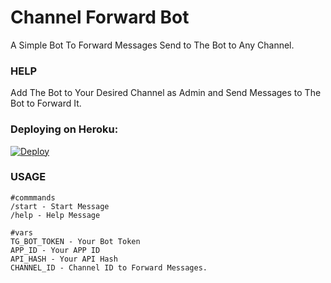 # Channel Forward Bot
A Simple Bot To Forward Messages Send to The Bot to Any Channel.

### HELP
Add The Bot to Your Desired Channel as Admin and Send Messages to The Bot to Forward It.

### Deploying on Heroku:

[![Deploy](https://www.herokucdn.com/deploy/button.svg)](https://heroku.com/deploy?template=https://github.com/Adithyan1133-ctrl/CHNL-Forward-Bot)

### USAGE
```
#commmands
/start - Start Message
/help - Help Message

#vars
TG_BOT_TOKEN - Your Bot Token
APP_ID - Your APP ID
API_HASH - Your API Hash
CHANNEL_ID - Channel ID to Forward Messages.

```
